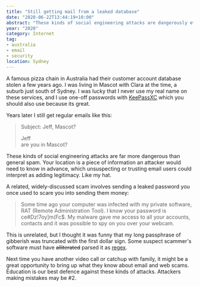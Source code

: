 ```yaml
---
title: "Still getting mail from a leaked database"
date: "2020-06-22T13:44:19+10:00"
abstract: "These kinds of social engineering attacks are dangerously effective."
year: "2020"
category: Internet
tag:
- australia
- email
- security
location: Sydney
---
```

A famous pizza chain in Australia had their customer account database stolen a few years ago. I was living in Mascot with Clara at the time, a suburb just south of Sydney. I was lucky that I never use my real name on these services, and I use one-off passwords with [KeePassXC](https://keepassxc.org/) which you should also use because its great.

Years later I still get regular emails like this:

> Subject: Jeff, Mascot?
>        
> Jeff   
> are you in Mascot?

These kinds of social engineering attacks are far more dangerous than general spam. Your location is a piece of information an attacker would need to know in advance, which unsuspecting or trusting email users could interpret as adding legitimacy. Like my hat.

A related, widely-discussed scam involves sending a leaked password you once used to scare you into sending them money:

> Some time ago your computer was infected with my private software, RAT (Remote Administration Tool). I know your password is ce#Dz!7oy]m(Fc$. My malware gave me access to all your accounts, contacts and it was possible to spy on you over your webcam.

This is unrelated, but I thought it was funny that my long passphrase of gibberish was truncated with the first dollar sign. Some suspect scammer's software must have <del>alliterated</del> parsed it as [regex](http://users.cs.cf.ac.uk/Dave.Marshall/Internet/NEWS/regexp.html#begin "Dave Marshall: Matching the beginning or end of a line").

Next time you have another video call or catchup with family, it might be a great opportunity to bring up what they know about email and web scams. Education is  our best defence against these kinds of attacks. Attackers making mistakes may be #2.

